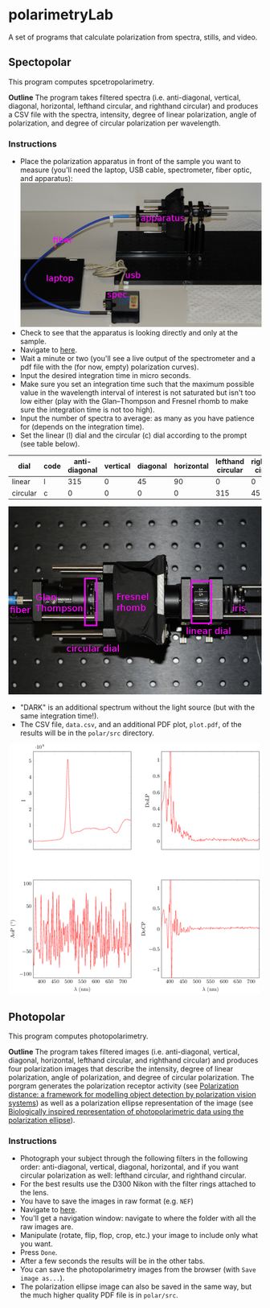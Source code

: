 # polarimetryLab

A set of programs that calculate polarization from spectra, stills, and video.

## Spectopolar
This program computes spcetropolarimetry.

**Outline** The program takes filtered spectra (i.e. anti-diagonal, vertical, diagonal, horizontal, lefthand circular, and righthand circular) and produces a CSV file with the spectra, intensity, degree of linear polarization, angle of polarization, and degree of circular polarization per wavelength.

### Instructions
* Place the polarization apparatus in front of the sample you want to measure (you'll need the laptop, USB cable, spectrometer, fiber optic, and apparatus):
![](images/sideview.JPG?raw=true)
* Check to see that the apparatus is looking directly and only at the sample.
* Navigate to [here](http://localhost:5555/SpectropolarimetryGUI.jl).
* Wait a minute or two (you'll see a live output of the spectrometer and a pdf file with the (for now, empty) polarization curves).
* Input the desired integration time in micro seconds.
* Make sure you set an integration time such that the maximum possible value in the wavelength interval of interest is not saturated but isn't too low either (play with the Glan–Thompson and Fresnel rhomb to make sure the integration time is not too high). 
* Input the number of spectra to average: as many as you have patience for (depends on the integration time).
* Set the linear (l) dial and the circular (c) dial according to the prompt (see table below). 

dial    |code|anti-diagonal|vertical|diagonal|horizontal|lefthand circular|righthand circular
---     |--- |---          |---     |---     |---       |---              |---
linear  |l   |315          |0       |45      |90        |0                |0
circular|c   |0            |0       |0       |0         |315              |45

![](images/topview.JPG?raw=true)
* "DARK" is an additional spectrum without the light source (but with the same integration time!). 
* The CSV file, `data.csv`, and an additional PDF plot, `plot.pdf`, of the results will be in the `polar/src` directory.

![](images/example.png?raw=true)

## Photopolar
This program computes photopolarimetry.

**Outline** The program takes filtered images (i.e. anti-diagonal, vertical, diagonal, horizontal, lefthand circular, and righthand circular) and produces four polarization images that describe the intensity, degree of linear polarization, angle of polarization, and degree of circular polarization. The porgram generates the polarization receptor activity (see [Polarization distance: a framework for modelling object detection by polarization vision systems](http://rspb.royalsocietypublishing.org/content/281/1776/20131632)) as well as a polarization ellipse representation of the image (see [Biologically inspired representation of photopolarimetric data using the polarization ellipse]()).

### Instructions
* Photograph your subject through the following filters in the following order: anti-diagonal, vertical, diagonal, horizontal, and if you want circular polarization as well: lefthand circular, and righthand circular. 
* For the best results use the D300 Nikon with the filter rings attached to the lens. 
* You have to save the images in raw format (e.g. `NEF`)
* Navigate to [here](http://localhost:5555/photoPolarGUI.jl).
* You'll get a navigation window: navigate to where the folder with all the raw images are.
* Manipulate (rotate, flip, flop, crop, etc.) your image to include only what you want.
* Press `Done`.
* After a few seconds the results will be in the other tabs.
* You can save the photopolarimetry images from the browser (with `Save image as...`).
* The polarization ellipse image can also be saved in the same way, but the much higher quality PDF file is in `polar/src`.
